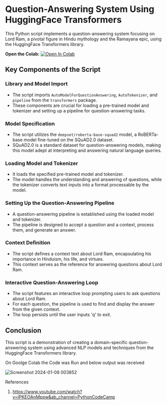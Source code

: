 # Question-Answering System Using HuggingFace Transformers

This Python script implements a question-answering system focusing on Lord Ram, a pivotal figure in Hindu mythology and the Ramayana epic, using the HuggingFace Transformers library.


**Open the Colab:** [![Open In Colab](https://colab.research.google.com/assets/colab-badge.svg)](https://colab.research.google.com/github/ParthaPRay/Question-Asnwering-Transformer/blob/main/Questoin-Answering%20Transformer.ipynb)




## Key Components of the Script

### Library and Model Import

- The script imports `AutoModelForQuestionAnswering`, `AutoTokenizer`, and `pipeline` from the `transformers` package.
- These components are crucial for loading a pre-trained model and tokenizer and setting up a pipeline for question-answering tasks.

### Model Specification

- The script utilizes the `deepset/roberta-base-squad2` model, a RoBERTa-base model fine-tuned on the SQuAD2.0 dataset.
- SQuAD2.0 is a standard dataset for question-answering models, making this model adept at interpreting and answering natural language queries.

### Loading Model and Tokenizer

- It loads the specified pre-trained model and tokenizer.
- The model handles the understanding and answering of questions, while the tokenizer converts text inputs into a format processable by the model.

### Setting Up the Question-Answering Pipeline

- A question-answering pipeline is established using the loaded model and tokenizer.
- The pipeline is designed to accept a question and a context, process them, and generate an answer.

### Context Definition

- The script defines a context text about Lord Ram, encapsulating his importance in Hinduism, his life, and virtues.
- This context serves as the reference for answering questions about Lord Ram.

### Interactive Question-Answering Loop

- The script features an interactive loop prompting users to ask questions about Lord Ram.
- For each question, the pipeline is used to find and display the answer from the given context.
- The loop persists until the user inputs 'q' to exit.

## Conclusion

This script is a demonstration of creating a domain-specific question-answering system using advanced NLP models and techniques from the HuggingFace Transformers library.



On Goolge Colab the Code was Run  and below output was received

![Screenshot 2024-01-08 003852](https://github.com/ParthaPRay/Question-Asnwering-Transformer/assets/1689639/3f65ca87-aa99-4afc-b9e4-cde25fb7acec)



References

1. https://www.youtube.com/watch?v=lPKEOAnMppw&ab_channel=PythonCodeCamp

